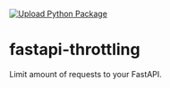 [![Upload Python Package](https://github.com/wwnbb/fastapi-throttling/actions/workflows/publish.yml/badge.svg?branch=master)](https://github.com/wwnbb/fastapi-throttling/actions/workflows/publish.yml)
# fastapi-throttling
Limit amount of requests to your FastAPI.

